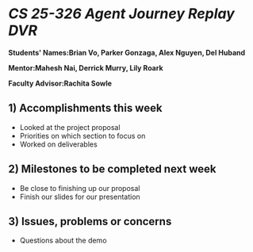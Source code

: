 # *CS 25-326 Agent Journey Replay DVR*

**Students' Names:Brian Vo, Parker Gonzaga, Alex Nguyen, Del Huband**

**Mentor:Mahesh Nai, Derrick Murry, Lily Roark**

**Faculty Advisor:Rachita Sowle**

## 1) Accomplishments this week ##
   - Looked at the project proposal
   - Priorities on which section to focus on
   - Worked on deliverables


## 2) Milestones to be completed next week ##
   - Be close to finishing up our proposal
   - Finish our slides for our presentation

## 3) Issues, problems or concerns ##
   - Questions about the demo
   



